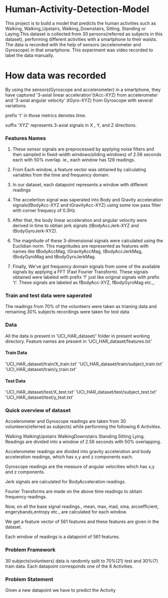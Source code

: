 # Human-Activity-Detection-Model
This project is to build a model that predicts the human activities such as Walking, Walking_Upstairs, Walking_Downstairs, Sitting, Standing or Laying.This dataset is collected from 30 persons(referred as subjects in this dataset), performing different activities with a smartphone to their waists. The data is recorded with the help of sensors (accelerometer and Gyroscope) in that smartphone. This experiment was video recorded to label the data manually.

# How data was recorded #
By using the sensors(Gyroscope and accelerometer) in a smartphone, they have captured '3-axial linear acceleration'(tAcc-XYZ) from accelerometer and '3-axial angular velocity' (tGyro-XYZ) from Gyroscope with several variations.

prefix 't' in those metrics denotes time.

suffix 'XYZ' represents 3-axial signals in X , Y, and Z directions.

### Features Names ###

1. These sensor signals are preprocessed by applying noise filters and then sampled in fixed-width windows(sliding windows) of 2.56 seconds each with 50% overlap. ie., each window has 128 readings.

2. From Each window, a feature vector was obtianed by calculating variables from the time and frequency domain.

3. In our dataset, each datapoint represents a window with different readings

4. The accelertion signal was saperated into Body and Gravity acceleration signals(tBodyAcc-XYZ and tGravityAcc-XYZ) using some low pass filter with corner frequecy of 0.3Hz.

5. After that, the body linear acceleration and angular velocity were derived in time to obtian jerk signals (tBodyAccJerk-XYZ and tBodyGyroJerk-XYZ).

6. The magnitude of these 3-dimensional signals were calculated using the Euclidian norm. This magnitudes are represented as features with names like tBodyAccMag, tGravityAccMag, tBodyAccJerkMag, tBodyGyroMag and tBodyGyroJerkMag.

7. Finally, We've got frequency domain signals from some of the available signals by applying a FFT (Fast Fourier Transform). These signals obtained were labeled with prefix 'f' just like original signals with prefix 't'. These signals are labeled as fBodyAcc-XYZ, fBodyGyroMag etc.,.


### Train and test data were saperated ###
The readings from 70% of the volunteers were taken as trianing data and remaining 30% subjects recordings were taken for test data


### Data ###
All the data is present in 'UCI_HAR_dataset/' folder in present working directory.
Feature names are present in 'UCI_HAR_dataset/features.txt'
#### Train Data ####
'UCI_HAR_dataset/train/X_train.txt'
'UCI_HAR_dataset/train/subject_train.txt'
'UCI_HAR_dataset/train/y_train.txt'
#### Test Data ####
'UCI_HAR_dataset/test/X_test.txt'
'UCI_HAR_dataset/test/subject_test.txt'
'UCI_HAR_dataset/test/y_test.txt'

### Quick overview of dataset ###

Accelerometer and Gyroscope readings are taken from 30 volunteers(referred as subjects) while performing the following 6 Activities.

Walking
WalkingUpstairs
WalkingDownstairs
Standing
Sitting
Lying.
Readings are divided into a window of 2.56 seconds with 50% overlapping.

Accelerometer readings are divided into gravity acceleration and body acceleration readings, which has x,y and z components each.

Gyroscope readings are the measure of angular velocities which has x,y and z components.

Jerk signals are calculated for BodyAcceleration readings.

Fourier Transforms are made on the above time readings to obtain frequency readings.

Now, on all the base signal readings., mean, max, mad, sma, arcoefficient, engerybands,entropy etc., are calculated for each window.

We get a feature vector of 561 features and these features are given in the dataset.

Each window of readings is a datapoint of 561 features.


### Problem Framework ###
30 subjects(volunteers) data is randomly split to 70%(21) test and 30%(7) train data.
Each datapoint corresponds one of the 6 Activities.


### Problem Statement ###
Given a new datapoint we have to predict the Activity
